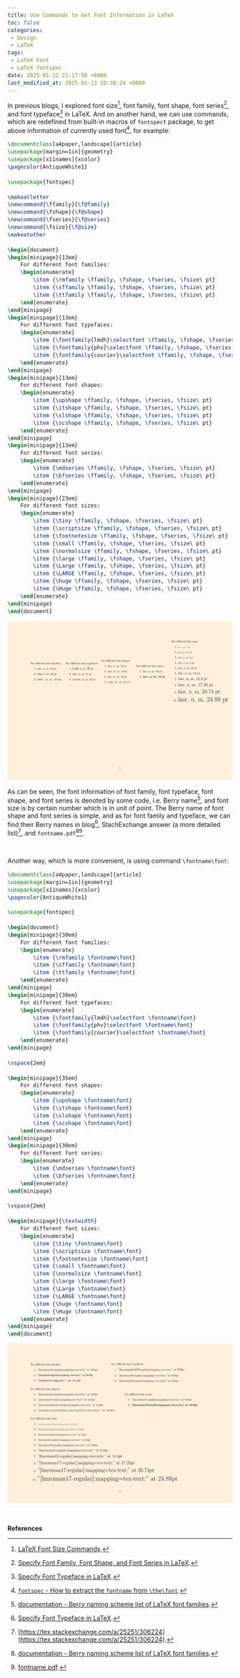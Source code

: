 ```yaml
---
title: Use Commands to Get Font Information in LaTeX
toc: false
categories:
 - Design
 - LaTeX
tags:
 - LaTeX Font
 - LaTeX fontspec
date: 2025-01-12 21:17:50 +0800
last_modified_at: 2025-01-13 10:30:24 +0800
---
```


In previous blogs, I explored font size[^1], font family, font shape, font series[^2], and font typeface[^3] in LaTeX. And on another hand, we can use commands, which are redefined from built-in macros of `fontspect` package, to get above information of currently used font[^4], for example:

```latex
\documentclass[a4paper,landscape]{article}
\usepackage[margin=1in]{geometry}
\usepackage[x11names]{xcolor}
\pagecolor{AntiqueWhite1}

\usepackage{fontspec}

\makeatletter
\newcommand{\ffamily}{\f@family}
\newcommand{\fshape}{\f@shape}
\newcommand{\fseries}{\f@series}
\newcommand{\fsize}{\f@size}
\makeatother

\begin{document}
\begin{minipage}{13em}
	For different font families:
	\begin{enumerate}
		\item {\rmfamily \ffamily, \fshape, \fseries, \fsize\ pt}
		\item {\sffamily \ffamily, \fshape, \fseries, \fsize\ pt}
		\item {\ttfamily \ffamily, \fshape, \fseries, \fsize\ pt}
	\end{enumerate}
\end{minipage}
\begin{minipage}{13em}
	For different font typefaces:
	\begin{enumerate}
		\item {\fontfamily{lmdh}\selectfont \ffamily, \fshape, \fseries, \fsize\ pt}
		\item {\fontfamily{phv}\selectfont \ffamily, \fshape, \fseries, \fsize\ pt}
		\item {\fontfamily{courier}\selectfont \ffamily, \fshape, \fseries, \fsize\ pt}
	\end{enumerate}
\end{minipage}
\begin{minipage}{13em}
	For different font shapes:
	\begin{enumerate}
		\item {\upshape \ffamily, \fshape, \fseries, \fsize\ pt}
		\item {\itshape \ffamily, \fshape, \fseries, \fsize\ pt}
		\item {\slshape \ffamily, \fshape, \fseries, \fsize\ pt}
		\item {\scshape \ffamily, \fshape, \fseries, \fsize\ pt}
	\end{enumerate}
\end{minipage}
\begin{minipage}{13em}
	For different font series:
	\begin{enumerate}
		\item {\mdseries \ffamily, \fshape, \fseries, \fsize\ pt}
		\item {\bfseries \ffamily, \fshape, \fseries, \fsize\ pt}
	\end{enumerate}
\end{minipage}
\begin{minipage}{23em}
	For different font sizes:
	\begin{enumerate}
		\item {\tiny \ffamily, \fshape, \fseries, \fsize\ pt}
		\item {\scriptsize \ffamily, \fshape, \fseries, \fsize\ pt}
		\item {\footnotesize \ffamily, \fshape, \fseries, \fsize\ pt}
		\item {\small \ffamily, \fshape, \fseries, \fsize\ pt}
		\item {\normalsize \ffamily, \fshape, \fseries, \fsize\ pt}
		\item {\large \ffamily, \fshape, \fseries, \fsize\ pt}
		\item {\Large \ffamily, \fshape, \fseries, \fsize\ pt}
		\item {\LARGE \ffamily, \fshape, \fseries, \fsize\ pt}
		\item {\huge \ffamily, \fshape, \fseries, \fsize\ pt}	
		\item {\Huge \ffamily, \fshape, \fseries, \fsize\ pt}			
	\end{enumerate}
\end{minipage}
\end{document}
```

![img-1](https://raw.githubusercontent.com/HelloWorld-1017/blog-images-1/main/imgs/202501131053916.png)

As can be seen, the font information of font family, font typeface, font shape, and font series is denoted by some code, i.e. Berry name[^6], and font size is by certain number which is in unit of point. The Berry name of font shape and font series is simple, and as for font family and typeface, we can find their Berry names in blog[^3], StachExchange answer (a more detailed list)[^5], and `fontname.pdf`[^6][^7].

<br>

Another way, which is more convenient, is using command `\fontname\font`:

```latex
\documentclass[a4paper,landscape]{article}
\usepackage[margin=1in]{geometry}
\usepackage[x11names]{xcolor}
\pagecolor{AntiqueWhite1}

\usepackage{fontspec}

\begin{document}
\begin{minipage}{30em}
	For different font families:
	\begin{enumerate}
		\item {\rmfamily \fontname\font}
		\item {\sffamily \fontname\font}
		\item {\ttfamily \fontname\font}
	\end{enumerate}
\end{minipage}
\begin{minipage}{30em}
	For different font typefaces:
	\begin{enumerate}
		\item {\fontfamily{lmdh}\selectfont \fontname\font}
		\item {\fontfamily{phv}\selectfont \fontname\font}
		\item {\fontfamily{courier}\selectfont \fontname\font}
	\end{enumerate}
\end{minipage}

\vspace{2em}

\begin{minipage}{35em}
	For different font shapes:
	\begin{enumerate}
		\item {\upshape \fontname\font}
		\item {\itshape \fontname\font}
		\item {\slshape \fontname\font}
		\item {\scshape \fontname\font}
	\end{enumerate}
\end{minipage}
\begin{minipage}{30em}
	For different font series:
	\begin{enumerate}
		\item {\mdseries \fontname\font}
		\item {\bfseries \fontname\font}
	\end{enumerate}
\end{minipage}

\vspace{2em}

\begin{minipage}{\textwidth}
	For different font sizes:
	\begin{enumerate}
		\item {\tiny \fontname\font}
		\item {\scriptsize \fontname\font}
		\item {\footnotesize \fontname\font}
		\item {\small \fontname\font}
		\item {\normalsize \fontname\font}
		\item {\large \fontname\font}
		\item {\Large \fontname\font}
		\item {\LARGE \fontname\font}
		\item {\huge \fontname\font}
		\item {\Huge \fontname\font}	
	\end{enumerate}
\end{minipage}
\end{document}
```

![img-1](https://raw.githubusercontent.com/HelloWorld-1017/blog-images-1/main/imgs/202501131056627.png)

<br>

**References**

[^1]: [LaTeX Font Size Commands](/2024-05-31/12-32-43.html).
[^2]: [Specify Font Family, Font Shape, and Font Series in LaTeX](/2025-01-12/14-34-58.html).
[^3]: [Specify Font Typeface in LaTeX](/2025-01-12/18-17-50.html).
[^4]: [`fontspec` - How to extract the `fontname` from `\the\font`](https://tex.stackexchange.com/questions/613994/how-to-extract-the-fontname-from-the-font).
[^5]: [https://tex.stackexchange.com/a/25251/306224](https://tex.stackexchange.com/a/25251/306224).
[^6]: [documentation - Berry naming scheme list of LaTeX font families](https://tex.stackexchange.com/questions/23592/berry-naming-scheme-list-of-latex-font-families).
[^7]: [fontname.pdf](https://www.tug.org/fontname/fontname.pdf).
